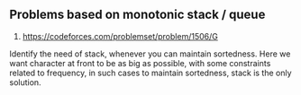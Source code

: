 ## Problems based on monotonic stack / queue

1. https://codeforces.com/problemset/problem/1506/G

Identify the need of stack, whenever you can maintain sortedness. Here we want character at front to be as big as possible, with some constraints related to frequency, in such cases to maintain sortedness, stack is the only solution.

